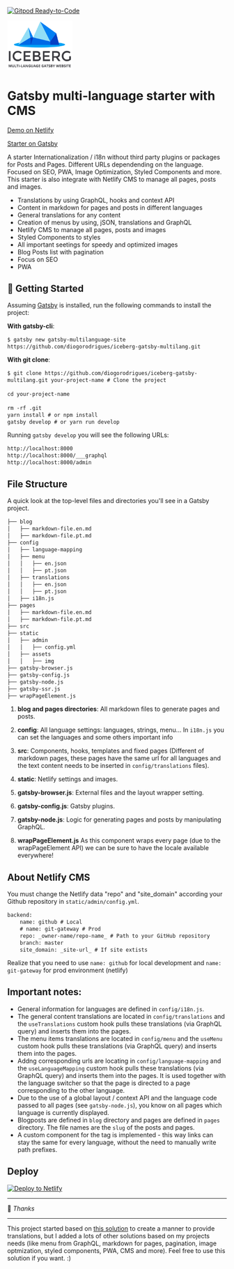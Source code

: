 [![Gitpod Ready-to-Code](https://img.shields.io/badge/Gitpod-Ready--to--Code-blue?logo=gitpod)](https://gitpod.io/#https://github.com/diogorodrigues/iceberg-gatsby-multilang) 

<img src="./src/images/logo-iceberg.svg" width="150">

# Gatsby multi-language starter with CMS

[Demo on Netlify](https://iceberg-gatsby-multilang.netlify.com/)

[Starter on Gatsby](https://www.gatsbyjs.org/starters/diogorodrigues/iceberg-gatsby-multilang/)

A starter Internationalization / i18n without third party plugins or packages for Posts and Pages. Different URLs dependending on the language. Focused on SEO, PWA, Image Optimization, Styled Components and more. This starter is also integrate with Netlify CMS to manage all pages, posts and images.

-   Translations by using GraphQL, hooks and context API
-   Content in markdown for pages and posts in different languages
-   General translations for any content
-   Creation of menus by using, jSON, translations and GraphQL
-   Netlify CMS to manage all pages, posts and images
-   Styled Components to styles
-   All important seetings for speedy and optimized images
-   Blog Posts list with pagination
-   Focus on SEO
-   PWA

## 🚀 Getting Started

Assuming [Gatsby](https://github.com/gatsbyjs/gatsby/) is installed, run the following commands to install the project:

**With gatsby-cli**:
```
$ gatsby new gatsby-multilanguage-site https://github.com/diogorodrigues/iceberg-gatsby-multilang.git
```

**With git clone**:
```
$ git clone https://github.com/diogorodrigues/iceberg-gatsby-multilang.git your-project-name # Clone the project

cd your-project-name

rm -rf .git
yarn install # or npm install
gatsby develop # or yarn run develop
```


Running `gatsby develop` you will see the following URLs:

```
http://localhost:8000
http://localhost:8000/___graphql
http://localhost:8000/admin
```

## File Structure

A quick look at the top-level files and directories you'll see in a Gatsby project.

```
├── blog
│   ├── markdown-file.en.md
│   ├── markdown-file.pt.md
├── config
│   ├── language-mapping
│   ├── menu
│   │   ├── en.json
│   │   ├── pt.json
│   ├── translations
│   │   ├── en.json
│   │   ├── pt.json
│   ├── i18n.js
├── pages
│   ├── markdown-file.en.md
│   ├── markdown-file.pt.md
├── src
├── static
│   ├── admin
│   │   ├── config.yml
│   ├── assets
│   │   ├── img
├── gatsby-browser.js
├── gatsby-config.js
├── gatsby-node.js
├── gatsby-ssr.js
├── wrapPageElement.js

```

1. **blog and pages directories**:
   All markdown files to generate pages and posts.

2. **config**:
   All language settings: languages, strings, menu...
   In `i18n.js` you can set the languages and some others important info

3. **src**:
   Components, hooks, templates and fixed pages (Different of markdown pages, these pages have the same url for all languages and the text content needs to be inserted in `config/translations` files).

4. **static**:
   Netlify settings and images.

5. **gatsby-browser.js**:
   External files and the layout wrapper setting.

6. **gatsby-config.js**:
   Gatsby plugins.

7. **gatsby-node.js**:
   Logic for generating pages and posts by manipulating GraphQL.

8. **wrapPageElement.js**
   As this component wraps every page (due to the wrapPageElement API) we can be sure to have the locale available everywhere!

## About Netlify CMS

You must change the Netlify data "repo" and "site_domain" according your Github repository in `static/admin/config.yml`.

```
backend:
    name: github # Local
    # name: git-gateway # Prod
    repo: _owner-name/repo-name_ # Path to your GitHub repository
    branch: master
    site_domain: _site-url_ # If site extists
```

Realize that you need to use `name: github` for local development and `name: git-gateway` for prod environment (netlify)

## Important notes:

-   General information for languages are defined in `config/i18n.js`.
-   The general content translations are located in `config/translations` and the `useTranslations` custom hook pulls these translations (via GraphQL query) and inserts them into the pages.
-   The menu items translations are located in `config/menu` and the `useMenu` custom hook pulls these translations (via GraphQL query) and inserts them into the pages.
-   Addng corresponding urls are locating in `config/language-mapping` and the `useLanguageMapping` custom hook pulls these translations (via GraphQL query) and inserts them into the pages. It is used together with the language switcher so that the page is directed to a page corresponding to the other language.
-   Due to the use of a global layout / context API and the language code passed to all pages (see `gatsby-node.js`), you know on all pages which language is currently displayed.
-   Blogposts are defined in `blog` directory and pages are defined in `pages` directory. The file names are the `slug` of the posts and pages.
-   A custom component for the <a> tag is implemented - this way links can stay the same for every language, without the need to manually write path prefixes.

## Deploy

<a href="https://app.netlify.com/start/deploy?repository=https://github.com/diogorodrigues/iceberg-gatsby-multilang" rel="nofollow"><img src="https://camo.githubusercontent.com/be2eb66bb727e25655f1dcff88c2fdca82a77513/68747470733a2f2f7777772e6e65746c6966792e636f6d2f696d672f6465706c6f792f627574746f6e2e737667" alt="Deploy to Netlify" data-canonical-src="https://www.netlify.com/img/deploy/button.svg" style="max-width:100%;"></a>

---

💜 _Thanks_

---

This project started based on [this solution](https://github.com/gatsbyjs/gatsby/tree/master/examples/using-i18n) to create a manner to provide translations, but I added a lots of other solutions based on my projects needs (like menu from GraphQL, markdown for pages, pagination, image optmization, styled components, PWA, CMS and more). Feel free to use this solution if you want. :)
